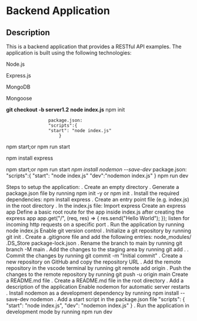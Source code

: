 # Backend Application

## Description

This is a backend application that provides a RESTful API examples. The application is built using the following technologies:

Node.js

Express.js

MongoDB

Mongoose

**git checkout -b server1.2**
**node index.js**
npm init 

                    package.json:
                    "scripts":{
                    "start": "node index.js"
                        }
npm start;or npm  run start

npm install express

npm start;or npm  run start
*npm install nodemon --save-dev*
                    package.json:
                    "scripts":{
                    "start": "node index.js"
                    "dev":"nodemon index.js"
                        }
npm run dev

Steps to setup the application:
. Create an empty directory
. Generate a package.json file by running npm init -y or npm init
. Install the required dependencies:
npm install express
. Create an entry point file (e.g. index.js) in the root directory
. In the index.js file:
Import express
Create an express app
Define a basic root route for the app inside index.js after creating the express app
app.get("/", (req, res) => {
 res.send("Hello World");
});
listen for incoming http requests on a specific port
. Run the application by running node index.js
Enable git version control
. Initialize a git repository by running git init
. Create a .gitignore file and add the following entries:
node_modules/
.DS_Store
package-lock.json
. Rename the branch to main by running git branch -M main
. Add the changes to the staging area by running git add .
. Commit the changes by running git commit -m "Initial commit"
. Create a new repository on GitHub and copy the repository URL
. Add the remote repository in the vscode terminal by running git remote add origin
<repository-url>
. Push the changes to the remote repository by running git push -u origin main
Create a README.md file
. Create a README.md file in the root directory
. Add a description of the application
Enable nodemon for automatic server restarts
. Install nodemon as a development dependency by running npm install --save-dev nodemon
. Add a start script in the package.json file
"scripts": {
 "start": "node index.js",
 "dev": "nodemon index.js"
}
. Run the application in development mode by running npm run dev